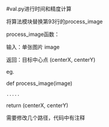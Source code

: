 #val.py进行时间和精度计算

将算法模块替换第93行的process_image

process_image函数：

输入：单张图片 image

返回：目标中心点 (centerX, centerY)

eg.

def process_image(image)

    .....
    
return (centerX, centerY)

需要修改几个路径，代码中有注释
